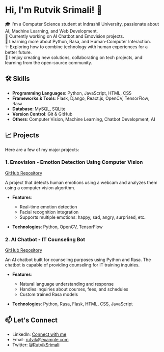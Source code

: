 # Hi, I'm Rutvik Srimali! 👋

🎓 I'm a Computer Science student at Indrashil University, passionate about AI, Machine Learning, and Web Development.  
🔭 Currently working on AI Chatbot and Emovision projects.  
🌱 Learning more about Python, Rasa, and Human-Computer Interaction.  
✨ Exploring how to combine technology with human experiences for a better future.  
🚀 I enjoy creating new solutions, collaborating on tech projects, and learning from the open-source community.

## 🛠 Skills
- **Programming Languages**: Python, JavaScript, HTML, CSS
- **Frameworks & Tools**: Flask, Django, React.js, OpenCV, TensorFlow, Rasa
- **Database**: MySQL, SQLite
- **Version Control**: Git & GitHub
- **Others**: Computer Vision, Machine Learning, Chatbot Development, AI

## 📈 Projects
Here are a few of my major projects:

### 1. Emovision - Emotion Detection Using Computer Vision
[GitHub Repository](https://github.com/yourusername/Emovision)

A project that detects human emotions using a webcam and analyzes them using a computer vision algorithm.

- **Features**:
  - Real-time emotion detection
  - Facial recognition integration
  - Supports multiple emotions: happy, sad, angry, surprised, etc.
  
- **Technologies**: Python, OpenCV, TensorFlow

### 2. AI Chatbot - IT Counseling Bot
[GitHub Repository](https://github.com/yourusername/AI-ChatBot)

An AI chatbot built for counseling purposes using Python and Rasa. The chatbot is capable of providing counseling for IT training inquiries.

- **Features**:
  - Natural language understanding and response
  - Handles inquiries about courses, fees, and schedules
  - Custom trained Rasa models

- **Technologies**: Python, Rasa, Flask, HTML, CSS, JavaScript

## 📫 Let's Connect
- LinkedIn: [Connect with me](https://www.linkedin.com/in/rutviksrimali)
- Email: [rutvik@example.com](mailto:rutvik@example.com)
- Twitter: [@RutvikSrimali](https://twitter.com/RutvikSrimali)
